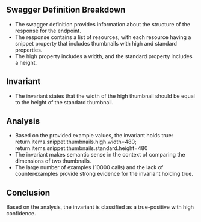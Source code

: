 ## Swagger Definition Breakdown
- The swagger definition provides information about the structure of the response for the endpoint.
- The response contains a list of resources, with each resource having a snippet property that includes thumbnails with high and standard properties.
- The high property includes a width, and the standard property includes a height.

## Invariant
- The invariant states that the width of the high thumbnail should be equal to the height of the standard thumbnail.

## Analysis
- Based on the provided example values, the invariant holds true: return.items.snippet.thumbnails.high.width=480; return.items.snippet.thumbnails.standard.height=480
- The invariant makes semantic sense in the context of comparing the dimensions of two thumbnails.
- The large number of examples (10000 calls) and the lack of counterexamples provide strong evidence for the invariant holding true.

## Conclusion
Based on the analysis, the invariant is classified as a true-positive with high confidence.
